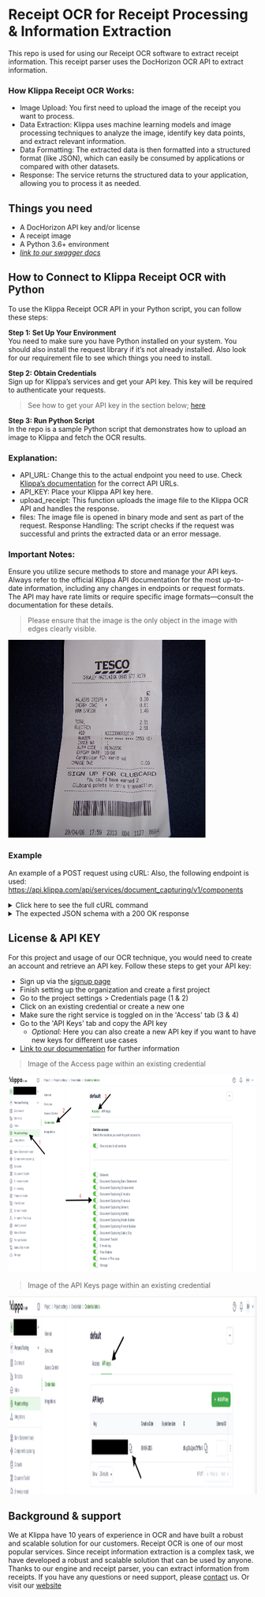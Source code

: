 # Receipt OCR for Receipt Processing & Information Extraction
This repo is used for using our Receipt OCR software to extract receipt information.
This receipt parser uses the DocHorizon OCR API to extract information.

### How Klippa Receipt OCR Works:

- Image Upload: You first need to upload the image of the receipt you want to process.
- Data Extraction: Klippa uses machine learning models and image processing techniques to analyze the image, identify key data points, and extract relevant information.
- Data Formatting: The extracted data is then formatted into a structured format (like JSON), which can easily be consumed by applications or compared with other datasets.
- Response: The service returns the structured data to your application, allowing you to process it as needed.

## Things you need
- A DocHorizon API key and/or license
- A receipt image
- A Python 3.6+ environment
- [_link to our swagger docs_](https://dochorizon.klippa.com/api/swagger#/)

## How to Connect to Klippa Receipt OCR with Python
To use the Klippa Receipt OCR API in your Python script, you can follow these steps:

**Step 1: Set Up Your Environment** <br/>
You need to make sure you have Python installed on your system. You should also install the request library if it’s not already installed.
Also look for our requirement file to see which things you need to install.

**Step 2: Obtain Credentials** <br/>
Sign up for Klippa’s services and get your API key. This key will be required to authenticate your requests.
>See how to get your API key in the section below; [here](#license--api-key)

**Step 3: Run Python Script** <br/>
In the repo is a sample Python script that demonstrates how to upload an image to Klippa and fetch the OCR results.


### Explanation:
- API_URL: Change this to the actual endpoint you need to use. Check [Klippa’s documentation](https://dochorizon.klippa.com/api/swagger#/) for the correct API URLs.
- API_KEY: Place your Klippa API key here.
- upload_receipt: This function uploads the image file to the Klippa OCR API and handles the response.
- files: The image file is opened in binary mode and sent as part of the request.
  Response Handling: The script checks if the request was successful and prints the extracted data or an error message.

### Important Notes:
Ensure you utilize secure methods to store and manage your API keys.
Always refer to the official Klippa API documentation for the most up-to-date information, including any changes in endpoints or request formats.
The API may have rate limits or require specific image formats—consult the documentation for these details.

>Please ensure that the image is the only object in the image with edges clearly visible.

<img src="/images/receipt-example-github.jpg" alt="receipt-example" width="400" height="400">

### Example
An example of a POST request using cURL:
Also, the following endpoint is used:
https://api.klippa.com/api/services/document_capturing/v1/components

<details>
<summary>Click here to see the full cURL command</summary>

```
curl -X POST \
  -H "Authorization: Bearer your_api_key_here" \
  -H "Content-Type: application/json" \
  -d '{
    "components": {
      "barcode": {
        "barcode_types": ["code128"],
        "enabled": true
      },
      "fraud": {
        "enabled": true,
        "metadata": {
          "date": true,
          "editor": true
        },
        "visual": {
          "copy_move": true,
          "splicing": true
        }
      },
      "ocr": {
        "enabled": true
      }
    },
    "documents": [
      {
        "filename": "bonnetje.jpg",
        "data": "HIER_KOMT_DE_BASE64_DATA_VAN_JE_BESTAND"
      }
    ]
  }' \
  https://api.klippa.com/api/services/document_capturing/v1/components
```

</details>

<details>
<summary>The expected JSON schema with a 200 OK response</summary>

```
{
  "components": {
    "barcode": {
      "barcodes": [
        {
          "type": "string",
          "value": "string"
        }
      ],
      "candidates": [
        {
          "confidence": 0,
          "coordinates": [
            {
              "file": 0,
              "page": 0,
              "vertices": [
                [
                  0
                ]
              ]
            }
          ],
          "type": "string",
          "value": "string"
        }
      ]
    },
    "fraud": {
      "metadata": {
        "date": {
          "confidence": 0,
          "digitized": "string",
          "modified": "string",
          "original": "string"
        },
        "editor": {
          "confidence": 0,
          "found": [
            "string"
          ],
          "fraudulent": [
            "string"
          ]
        }
      },
      "summary": {
        "confidence": 0
      },
      "visual": {
        "copy_move": {
          "confidence": 0,
          "coordinates": [
            {
              "file": 0,
              "page": 0,
              "vertices": [
                [
                  0
                ]
              ]
            }
          ]
        },
        "splicing": {
          "confidence": 0,
          "coordinates": [
            {
              "file": 0,
              "page": 0,
              "vertices": [
                [
                  0
                ]
              ]
            }
          ]
        }
      }
    },
    "ocr": {
      "documents": [
        {
          "document_index": 0,
          "pages": [
            {
              "height": 0,
              "lines": [
                {
                  "coordinates": [
                    {
                      "file": 0,
                      "page": 0,
                      "vertices": [
                        [
                          0
                        ]
                      ]
                    }
                  ],
                  "text": "string",
                  "words": [
                    {
                      "coordinates": [
                        {
                          "file": 0,
                          "page": 0,
                          "vertices": [
                            [
                              0
                            ]
                          ]
                        }
                      ],
                      "text": "string"
                    }
                  ]
                }
              ],
              "page_index": 0,
              "text": "string",
              "width": 0
            }
          ]
        }
      ]
    }
  },
  "version": "string"
}
```

</details>

## License & API KEY
For this project and usage of our OCR technique, you would need to create an account and retrieve an API key.
Follow these steps to get your API key:
* Sign up via the [signup page](https://dochorizon.klippa.com/public/signup)
* Finish setting up the organization and create a first project
* Go to the project settings > Credentials page (1 & 2)
* Click on an existing credential or create a new one
* Make sure the right service is toggled on in the 'Access' tab (3 & 4)
* Go to the 'API Keys' tab and copy the API key
  * _Optional:_ Here you can also create a new API key if you want to have new keys for different use cases
* [Link to our documentation](https://dochorizon.klippa.com/docs/platform/credentials) for further information

> Image of the Access page within an existing credential
<img src="/images/screenshot_credentials_access.png" alt="screenshot API key" width="1000" height="400">

> Image of the API Keys page within an existing credential
<img src="/images/screenshot_credentials_APIKEY.png" alt="screenshot API key" width="1000" height="400">

## Background & support
We at Klippa have 10 years of experience in OCR and have built a robust and scalable solution for our customers.
Receipt OCR is one of our most popular services. Since receipt information extraction is a complex task, we have developed a robust and scalable solution that can be used by anyone.
Thanks to our engine and receipt parser, you can extract information from receipts.
If you have any questions or need support, please [contact](mailto:dochorizon-support@klippa.com) us.
Or visit our [website](https://klippa.com/)